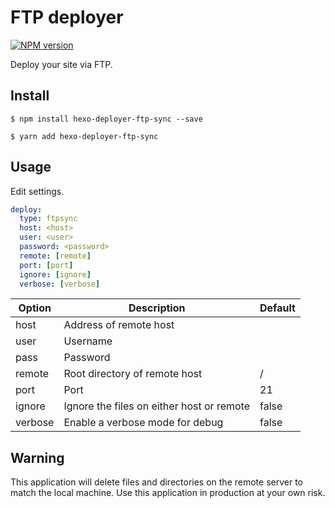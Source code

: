 # FTP deployer

[![NPM version](https://badge.fury.io/js/hexo-deployer-ftp-sync.svg)](https://www.npmjs.com/package/hexo-deployer-ftp-sync)

Deploy your site via FTP.

## Install

```
$ npm install hexo-deployer-ftp-sync --save
```

```
$ yarn add hexo-deployer-ftp-sync
```

## Usage

Edit settings.
````yaml
deploy:
  type: ftpsync
  host: <host>
  user: <user>
  password: <password>
  remote: [remote]
  port: [port]
  ignore: [ignore]
  verbose: [verbose]
````

| Option  | Description                               | Default |
|---------|-------------------------------------------|---------|
| host    | Address of remote host                    |         |
| user    | Username                                  |         |
| pass    | Password                                  |         |
| remote  | Root directory of remote host             | /       |
| port    | Port                                      | 21      |
| ignore  | Ignore the files on either host or remote | false   |
| verbose | Enable a verbose mode for debug           | false   |

## Warning

This application will delete files and directories on the remote server to match the local machine. Use this application in production at your own risk.